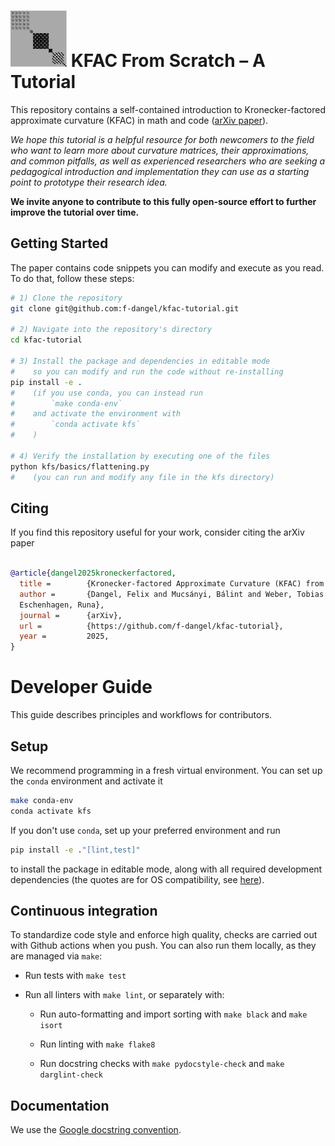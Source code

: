 # <img alt="KFAC" src="./tex/figures/logo.svg" height="90"> KFAC From Scratch – A Tutorial

This repository contains a self-contained introduction to Kronecker-factored approximate curvature (KFAC) in math and code ([arXiv paper](https://arxiv.org/abs/2507.05127)).

*We hope this tutorial is a helpful resource for both newcomers to the field who want to learn more about curvature matrices,
their approximations, and common pitfalls, as well as experienced researchers who are seeking a pedagogical introduction
and implementation they can use as a starting point to prototype their research idea.*

**We invite anyone to contribute to this fully open-source effort to further improve the tutorial over time.**

## Getting Started

The paper contains code snippets you can modify and execute as you read.
To do that, follow these steps:

```bash
# 1) Clone the repository
git clone git@github.com:f-dangel/kfac-tutorial.git

# 2) Navigate into the repository's directory
cd kfac-tutorial

# 3) Install the package and dependencies in editable mode
#    so you can modify and run the code without re-installing
pip install -e .
#    (if you use conda, you can instead run
#        `make conda-env`
#    and activate the environment with
#        `conda activate kfs`
#    )

# 4) Verify the installation by executing one of the files
python kfs/basics/flattening.py
#    (you can run and modify any file in the kfs directory)
```

## Citing

If you find this repository useful for your work, consider citing the arXiv paper

```bib

@article{dangel2025kroneckerfactored,
  title =        {Kronecker-factored Approximate Curvature (KFAC) from Scratch},
  author =       {Dangel, Felix and Mucsányi, Bálint and Weber, Tobias and
  Eschenhagen, Runa},
  journal =      {arXiv},
  url =          {https://github.com/f-dangel/kfac-tutorial},
  year =         2025,
}

```

# Developer Guide

This guide describes principles and workflows for contributors.

## Setup

We recommend programming in a fresh virtual environment. You can set up the
`conda` environment and activate it

```bash
make conda-env
conda activate kfs
```

If you don't use `conda`, set up your preferred environment and run

```bash
pip install -e ."[lint,test]"
```
to install the package in editable mode, along with all required development dependencies
(the quotes are for OS compatibility, see
[here](https://github.com/mu-editor/mu/issues/852#issuecomment-498759372)).

## Continuous integration

To standardize code style and enforce high quality, checks are carried out with
Github actions when you push. You can also run them locally, as they are managed
via `make`:

- Run tests with `make test`

- Run all linters with `make lint`, or separately with:

    - Run auto-formatting and import sorting with `make black` and `make isort`

    - Run linting with `make flake8`

    - Run docstring checks with `make pydocstyle-check` and `make darglint-check`

## Documentation

We use the [Google docstring
convention](https://sphinxcontrib-napoleon.readthedocs.io/en/latest/example_google.html).
